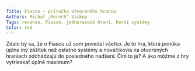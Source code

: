 ```yaml
---
Title: Fiasco – príručka otvoreného hrania
Authors: Michal „Morech“ Viskup
Tags: recenze, Fiasco, jednorazové hraní, herní systémy
Color: red
---
```

Zdalo by sa, že o Fiascu už som povedal
všetko. Je to hra, ktorá ponúka úplne iný
zážitok než ostatné systémy a nováčikovia
na otvorených hraniach odchádzajú
do posledného nadšení. Čím to je? A ako
môžme z hry vytrieskať úplné maximum?
